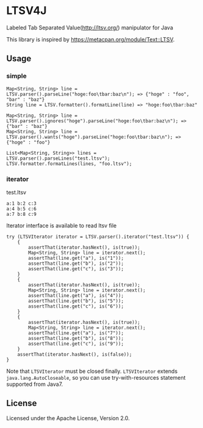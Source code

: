 # LTSV4J

Labeled Tab Separated Value(http://ltsv.org/) manipulator for Java

This library is inspired by https://metacpan.org/module/Text::LTSV.

## Usage

### simple

    Map<String, String> line = LTSV.parser().parseLine("hoge:foo\tbar:baz\n"); => {"hoge" : "foo", "bar" : "baz"}
    String line = LTSV.formatter().formatLine(line) => "hoge:foo\tbar:baz"

    Map<String, String> line = LTSV.parser().ignores("hoge").parseLine("hoge:foo\tbar:baz\n"); => {"bar" : "baz"}
    Map<String, String> line = LTSV.parser().wants("hoge").parseLine("hoge:foo\tbar:baz\n"); => {"hoge" : "foo"}

    List<Map<String, String>> lines = LTSV.parser().parseLines("test.ltsv");
    LTSV.formatter.formatLines(lines, "foo.ltsv");

### iterator

test.ltsv

    a:1 b:2 c:3
    a:4 b:5 c:6
    a:7 b:8 c:9

Iterator interface is available to read ltsv file

    try (LTSVIterator iterator = LTSV.parser().iterator("test.ltsv")) {
        {
            assertThat(iterator.hasNext(), is(true));
            Map<String, String> line = iterator.next();
            assertThat(line.get("a"), is("1"));
            assertThat(line.get("b"), is("2"));
            assertThat(line.get("c"), is("3"));
        }
        {
            assertThat(iterator.hasNext(), is(true));
            Map<String, String> line = iterator.next();
            assertThat(line.get("a"), is("4"));
            assertThat(line.get("b"), is("5"));
            assertThat(line.get("c"), is("6"));
        }
        {
            assertThat(iterator.hasNext(), is(true));
            Map<String, String> line = iterator.next();
            assertThat(line.get("a"), is("7"));
            assertThat(line.get("b"), is("8"));
            assertThat(line.get("c"), is("9"));
        }
        assertThat(iterator.hasNext(), is(false));
    }

Note that `LTSVIterator` must be closed finally. `LTSVIterator` extends `java.lang.AutoCloseable`, so you can use try-with-resources statement supported from Java7.

## License

Licensed under the Apache License, Version 2.0.